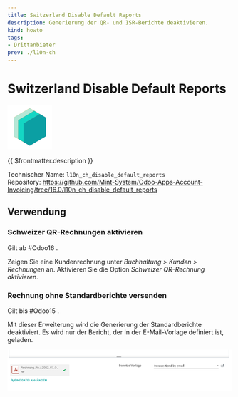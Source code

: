 ```yaml
---
title: Switzerland Disable Default Reports
description: Generierung der QR- und ISR-Berichte deaktivieren.
kind: howto
tags:
- Drittanbieter
prev: ./l10n-ch
---
```

# Switzerland Disable Default Reports
![icon_oms_box](attachments/icons_odoo_mint_system.png)

{{ $frontmatter.description }}

Technischer Name: `l10n_ch_disable_default_reports`\
Repository: <https://github.com/Mint-System/Odoo-Apps-Account-Invoicing/tree/16.0/l10n_ch_disable_default_reports>

## Verwendung

### Schweizer QR-Rechnungen aktivieren

Gilt ab #Odoo16 .

Zeigen Sie eine Kundenrechnung unter *Buchhaltung > Kunden > Rechnungen* an. Aktivieren Sie die Option *Schweizer QR-Rechnung aktivieren*.

### Rechnung ohne Standardberichte versenden

Gilt bis #Odoo15 .

Mit dieser Erweiterung wird die Generierung der Standardberichte deaktiviert. Es wird nur der Bericht, der in der E-Mail-Vorlage definiert ist, geladen.

![](attachments/Switzerland%20Disable%20Default%20Reports.png)